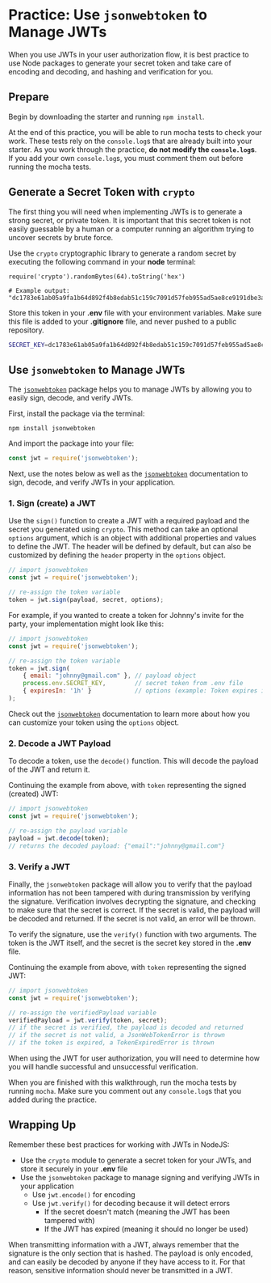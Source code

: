 # Practice: Use `jsonwebtoken` to Manage JWTs

When you use JWTs in your user authorization flow, it is best practice to use
Node packages to generate your secret token and take care of encoding and
decoding, and hashing and verification for you.

## Prepare

Begin by downloading the starter and running `npm install`.

At the end of this practice, you will be able to run mocha tests to check your
work. These tests rely on the `console.log`s that are already built into your
starter. As you work through the practice, __do not modify the `console.log`s__.
If you add your own `console.log`s, you must comment them out before running the
mocha tests.

## Generate a Secret Token with `crypto`

The first thing you will need when implementing JWTs is to generate a strong
secret, or private token. It is important that this secret token is not easily
guessable by a human or a computer running an algorithm trying to uncover
secrets by brute force.

Use the `crypto` cryptographic library to generate a random secret by executing
the following command in your **node** terminal:

```shell
require('crypto').randomBytes(64).toString('hex')

# Example output: "dc1783e61ab05a9fa1b64d892f4b8edab51c159c7091d57feb955ad5ae8ce9191dbe3a50f95086a018654e6f3c7dbffd6215d656d63a2da811843fc746a664b2"
```

Store this token in your __.env__ file with your environment variables. Make
sure this file is added to your __.gitignore__ file, and never pushed to a
public repository.

```bash
SECRET_KEY=dc1783e61ab05a9fa1b64d892f4b8edab51c159c7091d57feb955ad5ae8ce9191dbe3a50f95086a018654e6f3c7dbffd6215d656d63a2da811843fc746a664b2
```

## Use `jsonwebtoken` to Manage JWTs

The [`jsonwebtoken`] package helps you to manage JWTs by allowing you to easily
sign, decode, and verify JWTs.

First, install the package via the terminal:

```shell
npm install jsonwebtoken
```

And import the package into your file:

```javascript
const jwt = require('jsonwebtoken');
```

Next, use the notes below as well as the [`jsonwebtoken`] documentation to
sign, decode, and verify JWTs in your application.

### 1. Sign (create) a JWT

Use the `sign()` function to create a JWT with a required payload and the secret
you generated using `crypto`. This method can take an optional `options`
argument, which is an object with additional properties and values to define the
JWT. The header will be defined by default, but can also be customized by
defining the `header` property in the `options` object.

```javascript
// import jsonwebtoken
const jwt = require('jsonwebtoken');

// re-assign the token variable
token = jwt.sign(payload, secret, options);
```

For example, if you wanted to create a token for Johnny's invite for the party,
your implementation might look like this:

```javascript
// import jsonwebtoken
const jwt = require('jsonwebtoken');

// re-assign the token variable
token = jwt.sign(
    { email: "johnny@gmail.com" }, // payload object
    process.env.SECRET_KEY,        // secret token from .env file
    { expiresIn: '1h' }            // options (example: Token expires in 1 hour)
);
```

Check out the [`jsonwebtoken`] documentation to learn more about how you can
customize your token using the `options` object.

### 2. Decode a JWT Payload

To decode a token, use the `decode()` function. This will decode the payload of
the JWT and return it.

Continuing the example from above, with `token` representing the signed
(created) JWT:

```javascript
// import jsonwebtoken
const jwt = require('jsonwebtoken');

// re-assign the payload variable
payload = jwt.decode(token);
// returns the decoded payload: {"email":"johnny@gmail.com"}
```

### 3. Verify a JWT

Finally, the `jsonwebtoken` package will allow you to verify that the payload
information has not been tampered with during transmission by verifying the
signature. Verification involves decrypting the signature, and checking to make
sure that the secret is correct. If the secret is valid, the payload will be
decoded and returned. If the secret is not valid, an error will be thrown.

To verify the signature, use the `verify()` function with two arguments. The
token is the JWT itself, and the secret is the secret key stored in the __.env__
file.

Continuing the example from above, with `token` representing the signed JWT:

```javascript
// import jsonwebtoken
const jwt = require('jsonwebtoken');

// re-assign the verifiedPayload variable
verifiedPayload = jwt.verify(token, secret);
// if the secret is verified, the payload is decoded and returned
// if the secret is not valid, a JsonWebTokenError is thrown
// if the token is expired, a TokenExpiredError is thrown
```

When using the JWT for user authorization, you will need to determine how you
will handle successful and unsuccessful verification.

When you are finished with this walkthrough, run the mocha tests by running
`mocha`. Make sure you comment out any `console.log`s that you added during the
practice.

## Wrapping Up

Remember these best practices for working with JWTs in NodeJS:

* Use the `crypto` module to generate a secret token for your JWTs, and store it
securely in your __.env__ file
* Use the `jsonwebtoken` package to manage signing and verifying JWTs in your
application
  * Use `jwt.encode()` for encoding
  * Use `jwt.verify()` for decoding because it will detect errors
    * If the secret doesn't match (meaning the JWT has been tampered with)
    * If the JWT has expired (meaning it should no longer be used)

When transmitting information with a JWT, always remember that the signature is
the only section that is hashed. The payload is only encoded, and can easily
be decoded by anyone if they have access to it. For that reason, sensitive
information should never be transmitted in a JWT.

[`jsonwebtoken`]: https://www.npmjs.com/package/jsonwebtoken